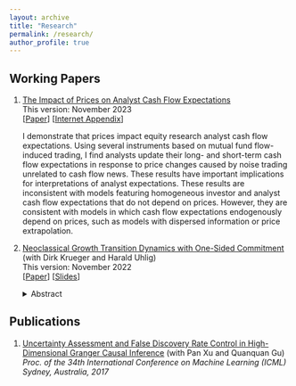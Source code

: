 ```yaml
---
layout: archive
title: "Research"
permalink: /research/
author_profile: true
---
```


## Working Papers
1. [The Impact of Prices on Analyst Cash Flow Expectations](https://papers.ssrn.com/sol3/papers.cfm?abstract_id=4443349)    
   This version: November 2023       
   \[[Paper](../files/Li_paper.pdf)\] \[[Internet Appendix](../files/Li_internet_appendix.pdf)\]
   <!-- <details><summary>Abstract</summary>    -->
   I demonstrate that prices impact equity research analyst cash flow expectations. Using several instruments based on mutual fund flow-induced trading, I find analysts update their long- and short-term cash flow expectations in response to price changes caused by noise trading unrelated to cash flow news. These results have important implications for interpretations of analyst expectations. These results are inconsistent with models featuring homogeneous investor and analyst cash flow expectations that do not depend on prices. However, they are consistent with models in which cash flow expectations endogenously depend on prices, such as models with dispersed information or price extrapolation.
   </details>

2. [Neoclassical Growth Transition Dynamics with One-Sided Commitment](../files/Krueger_Li_Uhlig_paper.pdf) (with Dirk Krueger and Harald Uhlig)  
   This version: November 2022  
   \[[Paper](../files/Krueger_Li_Uhlig_paper.pdf)\] \[[Slides](../files/Krueger_Li_Uhlig_slides.pdf)\]
   <details><summary>Abstract</summary>
   This paper characterizes the transition dynamics of a continuous-time neoclassical production economy with capital accumulation in which households face idiosyncratic income risk. Insurance companies operating in perfectly competitive markets offer long-term insurance contracts and can commit to future contractual obligations, whereas households cannot. Therefore the equilibrium features imperfect insurance and a non-degenerate cross-sectional consumption distribution. When household labor productivity takes two values, one of which is zero, and the utility function is logarithmic, we show that the transition dynamics induced by unexpected positive or negative technology shocks, including the evolution of the consumption distribution, can be calculated in closed form, as long as the initial deviation from the steady state is not too large. This is in contrast to both the standard representative agent neoclassical growth model as well as Bewley (1986) style models with uninsurable idiosyncratic income risk.  Thus the paper provides an analytically tractable alternative to the standard incomplete markets general equilibrium model developed in Aiyagari (1994) by retaining its physical structure, but substituting the assumed incomplete asset markets structure with one in which limits to consumption insurance emerge endogenously, as in the macroeconomic literature on limited commitment.
   </details>



## Publications
1. [Uncertainty Assessment and False Discovery Rate Control in High-Dimensional Granger Causal Inference](http://proceedings.mlr.press/v70/chaudhry17a) (with Pan Xu and Quanquan Gu)  
   *Proc. of the 34th International Conference on Machine Learning (ICML) Sydney, Australia, 2017*  
